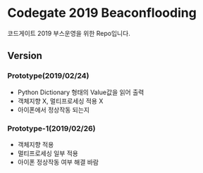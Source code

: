 # Codegate 2019 Beaconflooding

코드게이트 2019 부스운영을 위한 Repo입니다.

## Version

### Prototype(2019/02/24)
* Python Dictionary 형태의 Value값을 읽어 출력
* 객체지향 X, 멀티프로세싱 적용 X
* 아이폰에서 정상작동 되는지 

### Prototype-1(2019/02/26)

* 객체지향 적용
* 멀티프로세싱 일부 적용
* 아이폰 정상작동 여부 해결 바람